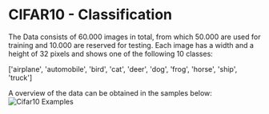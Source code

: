 # CIFAR10 - Classification

The Data consists of 60.000 images in total, from which 50.000 are used for training and 10.000 are reserved for testing.
Each image has a width and a height of 32 pixels and shows one of the following 10 classes:

['airplane', 'automobile', 'bird', 'cat', 'deer', 'dog', 'frog', 'horse', 'ship', 'truck']

A overview of the data can be obtained in the samples below:
![Cifar10 Examples](https://raw.githubusercontent.com/wiki/GranScudetto/AI-Example-Zoo/images/datasets/cifar10/samples.png)
